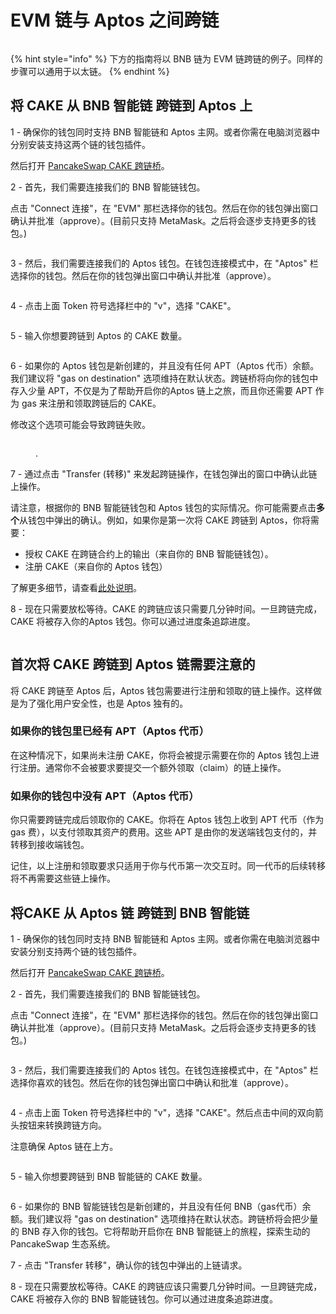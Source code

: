 # EVM 链与 Aptos 之间跨链

<figure><img src="../.gitbook/assets/image (2) (3).png" alt=""><figcaption></figcaption></figure>

{% hint style="info" %}
下方的指南将以 BNB 链为 EVM 链跨链的例子。同样的步骤可以通用于以太链。
{% endhint %}

## 将 CAKE 从 BNB 智能链 跨链到 Aptos 上

1 - 确保你的钱包同时支持 BNB 智能链和 Aptos 主网。或者你需在电脑浏览器中分别安装支持这两个链的钱包插件。

然后打开 [PancakeSwap CAKE 跨链桥](https://bridge.pancakeswap.finance/)。

2 - 首先，我们需要连接我们的 BNB 智能链钱包。

点击 "Connect 连接"，在 "EVM" 那栏选择你的钱包。然后在你的钱包弹出窗口确认并批准（approve）。(目前只支持 MetaMask。之后将会逐步支持更多的钱包。)

<figure><img src="../.gitbook/assets/bridging-wallet-connect-modal.png" alt=""><figcaption></figcaption></figure>

3 - 然后，我们需要连接我们的 Aptos 钱包。在钱包连接模式中，在 "Aptos" 栏选择你的钱包。然后在你的钱包弹出窗口中确认并批准（approve）。

<figure><img src="../.gitbook/assets/跨链 1.png" alt=""><figcaption></figcaption></figure>

4 - 点击上面 Token 符号选择栏中的 "v"，选择 "CAKE"。

<figure><img src="../.gitbook/assets/跨链 2.png" alt=""><figcaption></figcaption></figure>

5 - 输入你想要跨链到 Aptos 的 CAKE 数量。

<figure><img src="../.gitbook/assets/跨链 3.png" alt=""><figcaption></figcaption></figure>

6 - 如果你的 Aptos 钱包是新创建的，并且没有任何 APT（Aptos 代币）余额。我们建议将 "gas on destination" 选项维持在默认状态。跨链桥将向你的钱包中存入少量 APT，不仅是为了帮助开启你的Aptos 链上之旅，而且你还需要 APT 作为 gas 来注册和领取跨链后的 CAKE。

修改这个选项可能会导致跨链失败。

<figure><img src="../.gitbook/assets/跨链 4.png" alt=""><figcaption><p>.</p></figcaption></figure>

7 - 通过点击 "Transfer (转移)" 来发起跨链操作，在钱包弹出的窗口中确认此链上操作。

请注意，根据你的 BNB 智能链钱包和 Aptos 钱包的实际情况。你可能需要点击**多个**从钱包中弹出的确认。例如，如果你是第一次将 CAKE 跨链到 Aptos，你将需要：

* 授权 CAKE 在跨链合约上的输出（来自你的 BNB 智能链钱包）。&#x20;
* 注册 CAKE（来自你的 Aptos 钱包）&#x20;

了解更多细节，请查看[此处说明](<cake-kua-lian-zhi-nan (1).md#shou-ci-jiang-cake-kua-lian-dao-aptos-lian-xu-yao-zhu-yi-de>)。

8 - 现在只需要放松等待。CAKE 的跨链应该只需要几分钟时间。一旦跨链完成，CAKE 将被存入你的Aptos 钱包。你可以通过进度条追踪进度。

<figure><img src="../.gitbook/assets/跨链 5.png" alt=""><figcaption></figcaption></figure>

## 首次将 CAKE 跨链到 Aptos 链需要注意的

将 CAKE 跨链至 Aptos 后，Aptos 钱包需要进行注册和领取的链上操作。这样做是为了强化用户安全性，也是 Aptos 独有的。&#x20;

### 如果你的钱包里已经有 APT（Aptos 代币）&#x20;

在这种情况下，如果尚未注册 CAKE，你将会被提示需要在你的 Aptos 钱包上进行注册。通常你不会被要求要提交一个额外领取（claim）的链上操作。

### 如果你的钱包中没有 APT（Aptos 代币）&#x20;

你只需要跨链完成后领取你的 CAKE。你将在 Aptos 钱包上收到 APT 代币（作为 gas 费），以支付领取其资产的费用。这些 APT 是由你的发送端钱包支付的，并转移到接收端钱包。&#x20;

记住，以上注册和领取要求只适用于你与代币第一次交互时。同一代币的后续转移将不再需要这些链上操作。

## 将CAKE 从 Aptos 链 跨链到 BNB 智能链

1 - 确保你的钱包同时支持 BNB 智能链和 Aptos 主网。或者你需在电脑浏览器中安装分别支持两个链的钱包插件。

然后打开 [PancakeSwap CAKE 跨链桥](https://bridge.pancakeswap.finance/)。

2 - 首先，我们需要连接我们的 BNB 智能链钱包。

点击 "Connect 连接"，在 "EVM" 那栏选择你的钱包。然后在你的钱包弹出窗口确认并批准（approve）。(目前只支持 MetaMask。之后将会逐步支持更多的钱包。)

<figure><img src="../.gitbook/assets/bridging-wallet-connect-modal.png" alt=""><figcaption></figcaption></figure>

3 - 然后，我们需要连接我们的 Aptos 钱包。在钱包连接模式中，在 "Aptos" 栏选择你喜欢的钱包。然后在你的钱包弹出窗口中确认和批准（approve）。

<figure><img src="../.gitbook/assets/aptos -bsc 2.png" alt=""><figcaption></figcaption></figure>

4 - 点击上面 Token 符号选择栏中的 "v"，选择 "CAKE"。然后点击中间的双向箭头按钮来转换跨链方向。

注意确保 Aptos 链在上方。

<figure><img src="../.gitbook/assets/aptos -bsc 3.png" alt=""><figcaption></figcaption></figure>

5 - 输入你想要跨链到 BNB 智能链的 CAKE 数量。

<figure><img src="../.gitbook/assets/aptos -bsc 4.png" alt=""><figcaption></figcaption></figure>

6 - 如果你的 BNB 智能链钱包是新创建的，并且没有任何 BNB（gas代币）余额。我们建议将 "gas on destination" 选项维持在默认状态。跨链桥将会把少量的 BNB 存入你的钱包。它将帮助开启你在 BNB 智能链上的旅程，探索生动的 PancakeSwap 生态系统。

7 - 点击 "Transfer 转移"，确认你的钱包中弹出的上链请求。

8 - 现在只需要放松等待。CAKE 的跨链应该只需要几分钟时间。一旦跨链完成，CAKE 将被存入你的 BNB 智能链钱包。你可以通过进度条追踪进度。
